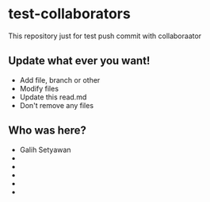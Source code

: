 # test-collaborators
This repository just for test push commit with collaboraator

## Update what ever you want!
- Add file, branch or other
- Modify files
- Update this read.md
- Don't remove any files

## Who was here?
- Galih Setyawan
- 
- 
- 
- 
- 
